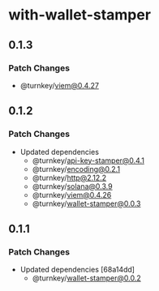 # with-wallet-stamper

## 0.1.3

### Patch Changes

- @turnkey/viem@0.4.27

## 0.1.2

### Patch Changes

- Updated dependencies
  - @turnkey/api-key-stamper@0.4.1
  - @turnkey/encoding@0.2.1
  - @turnkey/http@2.12.2
  - @turnkey/solana@0.3.9
  - @turnkey/viem@0.4.26
  - @turnkey/wallet-stamper@0.0.3

## 0.1.1

### Patch Changes

- Updated dependencies [68a14dd]
  - @turnkey/wallet-stamper@0.0.2
